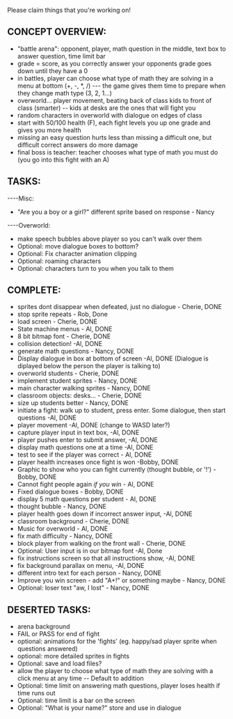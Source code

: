 Please claim things that you're working on!

CONCEPT OVERVIEW:
--------
- "battle arena": opponent, player, math question in the middle, text box to answer question, time limit bar
- grade = score, as you correctly answer your opponents grade goes down until they have a 0
- in battles, player can choose what type of math they are solving in a menu at bottom (+, -, *, /)
--- the game gives them time to prepare when they change math type (3, 2, 1...)
- overworld... player movement, beating back of class kids to front of class (smarter)
-- kids at desks are the ones that will fight you
- random characters in overworld with dialogue on edges of class 
- start with 50/100 health (F), each fight levels you up one grade and gives you more health
- missing an easy question hurts less than missing a difficult one, but difficult correct answers do more damage
- final boss is teacher: teacher chooses what type of math you must do (you go into this fight with an A)

TASKS:
------
----Misc:
- "Are you a boy or a girl?" different sprite based on response - Nancy

----Overworld:
- make speech bubbles above player so you can't walk over them
- Optional: move dialogue boxes to bottom?
- Optional: Fix character animation clipping
- Optional: roaming characters
- Optional: characters turn to you when you talk to them

COMPLETE:
---------
- sprites dont disappear when defeated, just no dialogue - Cherie, DONE
- stop sprite repeats - Rob, Done
- load screen - Cherie, DONE
- State machine menus - Al, DONE
- 8 bit bitmap font - Cherie, DONE
- collision detection! -Al, DONE
- generate math questions - Nancy, DONE
- Display dialogue in box at bottom of screen -Al, DONE 
	(Dialogue is diplayed below the person the player is talking to)
- overworld students - Cherie, DONE
- implement student sprites - Nancy, DONE
- main character walking sprites - Nancy, DONE
- classroom objects: desks... - Cherie, DONE
- size up students better - Nancy, DONE
- initiate a fight: walk up to student, press enter. Some dialogue, then start questions -Al, DONE
- player movement -Al, DONE (change to WASD later?)
- capture player input in text box, -Al, DONE
- player pushes enter to submit answer, -Al, DONE
- display math questions one at a time -Al, DONE
- test to see if the player was correct - Al, DONE
- player health increases once fight is won -Bobby, DONE
- Graphic to show who you can fight currently (thought bubble, or '!') -Bobby, DONE
- Cannot fight people again *if you win* - Al, DONE
- Fixed dialogue boxes - Bobby, DONE
- display 5 math questions per student - Al, DONE
- thought bubble - Nancy, DONE
- player health goes down if incorrect answer input, -Al, DONE
- classroom background - Cherie, DONE
- Music for overworld - Al, DONE
- fix math difficulty - Nancy, DONE
- block player from walking on the front wall - Cherie, DONE
- Optional: User input is in our bitmap font -Al, Done
- fix instructions screen so that all instructions show, -Al, DONE
- fix background parallax on menu, -Al, DONE
- different intro text for each person - Nancy, DONE
- Improve you win screen - add "A+!" or something maybe - Nancy, DONE
- Optional: loser text "aw, I lost" - Nancy, DONE

DESERTED TASKS:
---------------
- arena background
- FAIL or PASS for end of fight
- optional: animations for the 'fights' (eg. happy/sad player sprite when questions answered)
- optional: more detailed sprites in fights
- Optional: save and load files?
- allow the player to choose what type of math they are solving with a click menu at any time
-- Default to addition
- Optional: time limit on answering math questions, player loses health if time runs out
- Optional: time limit is a bar on the screen
- Optional: "What is your name?" store and use in dialogue
